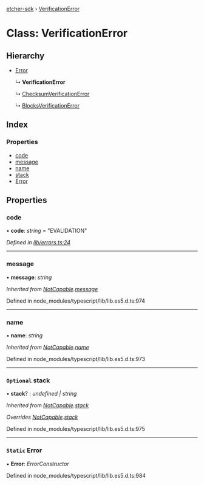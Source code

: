 [etcher-sdk](../README.md) › [VerificationError](verificationerror.md)

# Class: VerificationError

## Hierarchy

* [Error](notcapable.md#static-error)

  ↳ **VerificationError**

  ↳ [ChecksumVerificationError](checksumverificationerror.md)

  ↳ [BlocksVerificationError](blocksverificationerror.md)

## Index

### Properties

* [code](verificationerror.md#code)
* [message](verificationerror.md#message)
* [name](verificationerror.md#name)
* [stack](verificationerror.md#optional-stack)
* [Error](verificationerror.md#static-error)

## Properties

###  code

• **code**: *string* = "EVALIDATION"

*Defined in [lib/errors.ts:24](https://github.com/balena-io-modules/etcher-sdk/blob/87ea758/lib/errors.ts#L24)*

___

###  message

• **message**: *string*

*Inherited from [NotCapable](notcapable.md).[message](notcapable.md#message)*

Defined in node_modules/typescript/lib/lib.es5.d.ts:974

___

###  name

• **name**: *string*

*Inherited from [NotCapable](notcapable.md).[name](notcapable.md#name)*

Defined in node_modules/typescript/lib/lib.es5.d.ts:973

___

### `Optional` stack

• **stack**? : *undefined | string*

*Inherited from [NotCapable](notcapable.md).[stack](notcapable.md#optional-stack)*

*Overrides [NotCapable](notcapable.md).[stack](notcapable.md#optional-stack)*

Defined in node_modules/typescript/lib/lib.es5.d.ts:975

___

### `Static` Error

▪ **Error**: *ErrorConstructor*

Defined in node_modules/typescript/lib/lib.es5.d.ts:984

